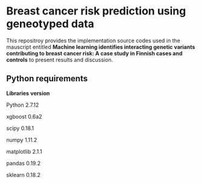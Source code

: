 # Breast cancer risk prediction using geneotyped data

This repositroy provides the implementation source codes used in the mauscript entitled **Machine learning identifies interacting genetic variants contributing to breast cancer risk: A case study in Finnish cases and controls** to present results and discussion.

## Python requirements
**Libraries**  **version**

Python            2.7.12

xgboost           0.6a2

scipy             0.18.1

numpy             1.11.2

matplotlib        2.1.1

pandas            0.19.2

sklearn           0.18.2

